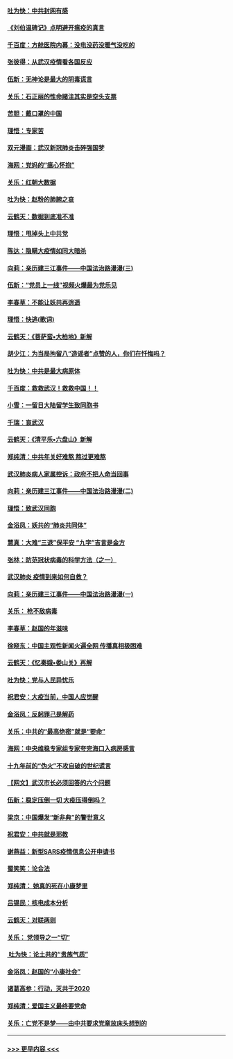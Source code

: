 #### [吐为快：中共封网有感](../pages/nsc993/n11852575.md?t=02081131) 
#### [《刘伯温碑记》点明避开瘟疫的真言](../pages/nsc993/n11852128.md?t=02081131) 
#### [千百度：方舱医院内幕：没电没药没暖气没吃的](../pages/nsc993/n11850211.md?t=02081131) 
#### [张彼得：从武汉疫情看各国反应](../pages/nsc993/n11850102.md?t=02081131) 
#### [伍新：无神论是最大的阴毒谎言](../pages/nsc993/n11846129.md?t=02081131) 
#### [关乐：石正丽的性命赌注其实是空头支票](../pages/nsc993/n11846109.md?t=02081131) 
#### [苦胆：戴口罩的中国](../pages/nsc993/n11845576.md?t=02081131) 
#### [理悟：专家苦](../pages/nsc993/n11845564.md?t=02081131) 
#### [双元漫画：武汉新冠肺炎击碎强国梦](../pages/nsc993/n11843320.md?t=02081131) 
#### [海网：党妈的“瘟心怀抱”](../pages/nsc993/n11840740.md?t=02081131) 
#### [关乐：红朝大数据](../pages/nsc993/n11840675.md?t=02081131) 
#### [吐为快：赵粉的肺腑之哀](../pages/nsc993/n11840618.md?t=02081131) 
#### [云鹤天：数据到底准不准](../pages/nsc993/n11840325.md?t=02081131) 
#### [理悟：甩掉头上中共党](../pages/nsc993/n11838826.md?t=02081131) 
#### [陈达：隐瞒大疫情如同大暗杀](../pages/nsc993/n11838771.md?t=02081131) 
#### [向莉：亲历建三江事件——中国法治路漫漫(三)](../pages/nsc993/n11831825.md?t=02081131) 
#### [伍新：“党员上一线”视频火爆最为党乐见](../pages/nsc993/n11838200.md?t=02081131) 
#### [李春草：不能让妖共再逍遥](../pages/nsc993/n11838102.md?t=02081131) 
#### [理悟：快逃(歌词)](../pages/nsc993/n11838083.md?t=02081131) 
#### [云鹤天：《菩萨蛮▪大柏地》新解](../pages/nsc993/n11838059.md?t=02081131) 
#### [胡少江：为当局拘留八“造谣者”点赞的人，你们在忏悔吗？](../pages/nsc993/n11836801.md?t=02081131) 
#### [吐为快：中共是最大病原体](../pages/nsc993/n11836748.md?t=02081131) 
#### [千百度：救救武汉！救救中国！！](../pages/nsc993/n11836145.md?t=02081131) 
#### [小雪：一留日大陆留学生致同胞书](../pages/nsc993/n11834624.md?t=02081131) 
#### [千瑞：哀武汉](../pages/nsc993/n11833647.md?t=02081131) 
#### [云鹤天：《清平乐▪六盘山》新解](../pages/nsc993/n11833611.md?t=02081131) 
#### [郑纯清：中共年关好难熬 熬过更难熬](../pages/nsc993/n11833489.md?t=02081131) 
#### [武汉肺炎病人家属控诉：政府不把人命当回事](../pages/nsc993/n11833205.md?t=02081131) 
#### [向莉：亲历建三江事件——中国法治路漫漫(二)](../pages/nsc993/n11829102.md?t=02081131) 
#### [理悟：致武汉同胞](../pages/nsc993/n11831522.md?t=02081131) 
#### [金浴凤：妖共的“肺炎共同体”](../pages/nsc993/n11829448.md?t=02081131) 
#### [慧真：大难“三退”保平安 “九字”吉言是金方](../pages/nsc993/n11829501.md?t=02081131) 
#### [张林：防范冠状病毒的科学方法（之一）](../pages/nsc993/n11828618.md?t=02081131) 
#### [武汉肺炎 疫情到来如何自救？](../pages/nsc993/n11827632.md?t=02081131) 
#### [向莉：亲历建三江事件——中国法治路漫漫(一)](../pages/nsc993/n11827190.md?t=02081131) 
#### [关乐： 枪不敌病毒](../pages/nsc993/n11826746.md?t=02081131) 
#### [李春草：赵国的年滋味](../pages/nsc993/n11826321.md?t=02081131) 
#### [徐晓东：中国主观性新闻火遍全网 传播真相极困难](../pages/nsc993/n11826508.md?t=02081131) 
#### [云鹤天：《忆秦娥▪娄山关》再解](../pages/nsc993/n11824682.md?t=02081131) 
#### [吐为快：党与人民异忧乐](../pages/nsc993/n11824660.md?t=02081131) 
#### [祝君安：大疫当前，中国人应觉醒](../pages/nsc993/n11821946.md?t=02081131) 
#### [金浴凤：反躬罪己是解药](../pages/nsc993/n11820280.md?t=02081131) 
#### [关乐：中共的“最高绝密”就是“要命”](../pages/nsc993/n11816946.md?t=02081131) 
#### [海网：中央维稳专家组专家夸完海口入病房感言](../pages/nsc993/n11815138.md?t=02081131) 
#### [十九年前的“伪火”不攻自破的世纪谎言](../pages/nsc993/n11813238.md?t=02081131) 
#### [【网文】武汉市长必须回答的六个问题](../pages/nsc993/n11813848.md?t=02081131) 
#### [伍新：稳定压倒一切 大疫压得倒吗？](../pages/nsc993/n11812634.md?t=02081131) 
#### [梁京：中国爆发“新非典”的警世意义](../pages/nsc993/n11812554.md?t=02081131) 
#### [祝君安：中共就是邪教](../pages/nsc993/n11812431.md?t=02081131) 
#### [谢燕益：新型SARS疫情信息公开申请书](../pages/nsc993/n11808840.md?t=02081131) 
#### [蜀笑笑：论合法](../pages/nsc993/n11808064.md?t=02081131) 
#### [郑纯清： 她真的死在小康梦里](../pages/nsc993/n11806623.md?t=02081131) 
#### [吕锡民：核电成本分析](../pages/nsc993/n11806284.md?t=02081131) 
#### [云鹤天：对联两则](../pages/nsc993/n11805957.md?t=02081131) 
#### [关乐： 党领导之一“切”](../pages/nsc993/n11804505.md?t=02081131) 
#### [ 吐为快：论土共的“贵族气质”](../pages/nsc993/n11804490.md?t=02081131) 
#### [金浴凤：赵国的“小康社会”](../pages/nsc993/n11804452.md?t=02081131) 
#### [诸葛高参：行动，灭共于2020](../pages/nsc993/n11804120.md?t=02081131) 
#### [郑纯清：爱国主义最终要党命](../pages/nsc993/n11802197.md?t=02081131) 
#### [关乐：亡党不是梦——由中共要求党章放床头想到的](../pages/nsc993/n11802156.md?t=02081131) 

----
#### [ >>> 更早内容 <<< ](../indexes/nsc993-earlier.md)
